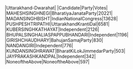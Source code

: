  
|Uttarakhand-Dwarahat|
|Candidate|Party|Votes|
|MAHESHSINGHNEGI|BharatiyaJanataParty|20221|
|MADANSINGHBISHT|IndianNationalCongress|13628|
|PUSHPESHTRIPATHI|UttarakhandKrantiDal|6581|
|KUBERSINGHKATHAYAT|Independent|2126|
|BHUPALSINGHALIASPAPPUBHANDARI|Independent|1196|
|GIRISHCHAUDHARY|BahujanSamajParty|830|
|NANDANGIRI|Independent|776|
|KUNDANSINGHRAWAT|BharatKiLokJimmedarParty|503|
|JAYPRAKASHKANDPAL|Independent|342|
|NoneoftheAbove|NoneoftheAbove|597|
